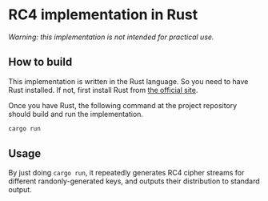 # RC4 implementation in Rust

*Warning: this implementation is not intended for practical use.*

## How to build
This implementation is written in the Rust language.
So you need to have Rust installed.
If not, first install Rust from [the official site](https://www.rust-lang.org/).

Once you have Rust, the following command at the project repository
should build and run the implementation.

```sh
cargo run
```

## Usage
By just doing `cargo run`, it repeatedly generates RC4 cipher streams for different randonly-generated keys,
and outputs their distribution to standard output.
